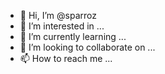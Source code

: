 


- 👋 Hi, I’m @sparroz
- 👀 I’m interested in ...
- 🌱 I’m currently learning ...
- 💞️ I’m looking to collaborate on ...
- 📫 How to reach me ...

<!---
sparroz/sparroz is a ✨ special ✨ repository because its `README.md` (this file) appears on your GitHub profile.
You can click the Preview link to take a look at your changes.
--->
